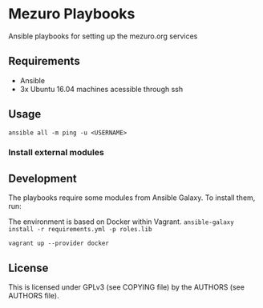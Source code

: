 # Mezuro Playbooks

Ansible playbooks for setting up the mezuro.org services

## Requirements

* Ansible
* 3x Ubuntu 16.04 machines acessible through ssh

## Usage

`ansible all -m ping -u <USERNAME>`
### Install external modules

## Development
The playbooks require some modules from Ansible Galaxy. To install them, run:

The environment is based on Docker within Vagrant.
`ansible-galaxy install -r requirements.yml -p roles.lib`

`vagrant up --provider docker`

## License

This is licensed under GPLv3 (see COPYING file) by the AUTHORS (see AUTHORS file).
